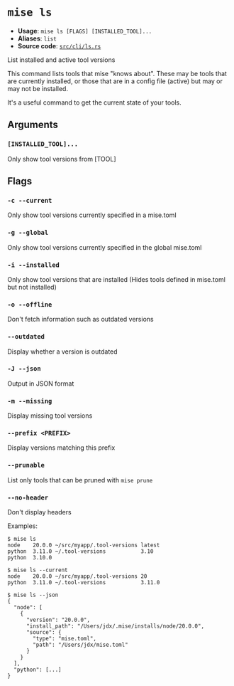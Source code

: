 # `mise ls`

- **Usage**: `mise ls [FLAGS] [INSTALLED_TOOL]...`
- **Aliases**: `list`
- **Source code**: [`src/cli/ls.rs`](https://github.com/jdx/mise/blob/main/src/cli/ls.rs)

List installed and active tool versions

This command lists tools that mise "knows about".
These may be tools that are currently installed, or those
that are in a config file (active) but may or may not be installed.

It's a useful command to get the current state of your tools.

## Arguments

### `[INSTALLED_TOOL]...`

Only show tool versions from [TOOL]

## Flags

### `-c --current`

Only show tool versions currently specified in a mise.toml

### `-g --global`

Only show tool versions currently specified in the global mise.toml

### `-i --installed`

Only show tool versions that are installed (Hides tools defined in mise.toml but not installed)

### `-o --offline`

Don't fetch information such as outdated versions

### `--outdated`

Display whether a version is outdated

### `-J --json`

Output in JSON format

### `-m --missing`

Display missing tool versions

### `--prefix <PREFIX>`

Display versions matching this prefix

### `--prunable`

List only tools that can be pruned with `mise prune`

### `--no-header`

Don't display headers

Examples:

```
$ mise ls
node    20.0.0 ~/src/myapp/.tool-versions latest
python  3.11.0 ~/.tool-versions           3.10
python  3.10.0

$ mise ls --current
node    20.0.0 ~/src/myapp/.tool-versions 20
python  3.11.0 ~/.tool-versions           3.11.0

$ mise ls --json
{
  "node": [
    {
      "version": "20.0.0",
      "install_path": "/Users/jdx/.mise/installs/node/20.0.0",
      "source": {
        "type": "mise.toml",
        "path": "/Users/jdx/mise.toml"
      }
    }
  ],
  "python": [...]
}
```
